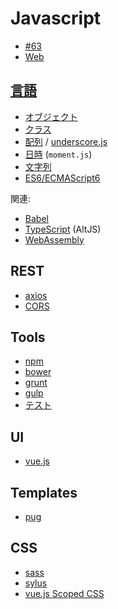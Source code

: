 # Javascript

- [#63](https://github.com/hdknr/scriptogr.am/issues/63)
- [Web](web)

## [言語](lang)

- [オブジェクト](lang/js.object.md)
- [クラス](lang/js.class.md)
- [配列](lang/js.array.md) / [underscore.js](underscore)
- [日時](lang/js.datetime.md) (`moment.js`)
- [文字列](lang/js.string.md)
- [ES6/ECMAScript6](es6.md)

関連:

- [Babel](babel.md)
- [TypeScript](typescript) (AltJS)
- [WebAssembly](wasm.md)

## REST

- [axios](./axios)
- [CORS](web/cors.md)

## Tools

- [npm](npm.md)
- [bower](bower.md)
- [grunt](grunt.md)
- [gulp](gulp.md)
- [テスト](testing)


## UI

- [vue.js](vue/README.md)

## Templates

- [pug](pug.md)

## CSS

- [sass](https://sass-lang.com/)
- [sylus](http://stylus-lang.com/)
- [vue.js Scoped CSS](https://vue-loader.vuejs.org/ja/features/scoped-css.html)
